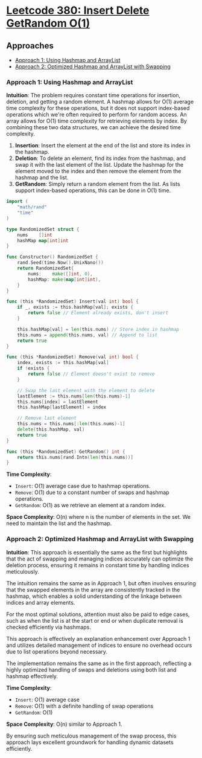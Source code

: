 # [Leetcode 380: Insert Delete GetRandom O(1)](https://leetcode.com/problems/insert-delete-getrandom-o1/)

## Approaches
- [Approach 1: Using Hashmap and ArrayList](#approach-1-using-hashmap-and-arraylist)
- [Approach 2: Optimized Hashmap and ArrayList with Swapping](#approach-2-optimized-hashmap-and-arraylist-with-swapping)

### Approach 1: Using Hashmap and ArrayList

**Intuition**: The problem requires constant time operations for insertion, deletion, and getting a random element. A hashmap allows for O(1) average time complexity for these operations, but it does not support index-based operations which we're often required to perform for random access. An array allows for O(1) time complexity for retrieving elements by index. By combining these two data structures, we can achieve the desired time complexity.

1. **Insertion**: Insert the element at the end of the list and store its index in the hashmap.
2. **Deletion**: To delete an element, find its index from the hashmap, and swap it with the last element of the list. Update the hashmap for the element moved to the index and then remove the element from the hashmap and the list.
3. **GetRandom**: Simply return a random element from the list. As lists support index-based operations, this can be done in O(1) time.

```go
import (
    "math/rand"
    "time"
)

type RandomizedSet struct {
    nums    []int
    hashMap map[int]int
}

func Constructor() RandomizedSet {
    rand.Seed(time.Now().UnixNano())
    return RandomizedSet{
        nums:    make([]int, 0),
        hashMap: make(map[int]int),
    }
}

func (this *RandomizedSet) Insert(val int) bool {
    if _, exists := this.hashMap[val]; exists {
        return false // Element already exists, don't insert
    }

    this.hashMap[val] = len(this.nums) // Store index in hashmap
    this.nums = append(this.nums, val) // Append to list
    return true
}

func (this *RandomizedSet) Remove(val int) bool {
    index, exists := this.hashMap[val]
    if !exists {
        return false // Element doesn't exist to remove
    }

    // Swap the last element with the element to delete
    lastElement := this.nums[len(this.nums)-1]
    this.nums[index] = lastElement
    this.hashMap[lastElement] = index

    // Remove last element
    this.nums = this.nums[:len(this.nums)-1]
    delete(this.hashMap, val)
    return true
}

func (this *RandomizedSet) GetRandom() int {
    return this.nums[rand.Intn(len(this.nums))]
}
```

**Time Complexity**: 
- `Insert`: O(1) average case due to hashmap operations.
- `Remove`: O(1) due to a constant number of swaps and hashmap operations.
- `GetRandom`: O(1) as we retrieve an element at a random index.
  
**Space Complexity**: O(n) where n is the number of elements in the set. We need to maintain the list and the hashmap.

### Approach 2: Optimized Hashmap and ArrayList with Swapping

**Intuition**: This approach is essentially the same as the first but highlights that the act of swapping and managing indices accurately can optimize the deletion process, ensuring it remains in constant time by handling indices meticulously.

The intuition remains the same as in Approach 1, but often involves ensuring that the swapped elements in the array are consistently tracked in the hashmap, which enables a solid understanding of the linkage between indices and array elements.

For the most optimal solutions, attention must also be paid to edge cases, such as when the list is at the start or end or when duplicate removal is checked efficiently via hashmaps.

This approach is effectively an explanation enhancement over Approach 1 and utilizes detailed management of indices to ensure no overhead occurs due to list operations beyond necessary.

The implementation remains the same as in the first approach, reflecting a highly optimized handling of swaps and deletions using both list and hashmap effectively.

**Time Complexity**:
- `Insert`: O(1) average case
- `Remove`: O(1) with a definite handling of swap operations
- `GetRandom`: O(1)

**Space Complexity**: O(n) similar to Approach 1.

By ensuring such meticulous management of the swap process, this approach lays excellent groundwork for handling dynamic datasets efficiently.

